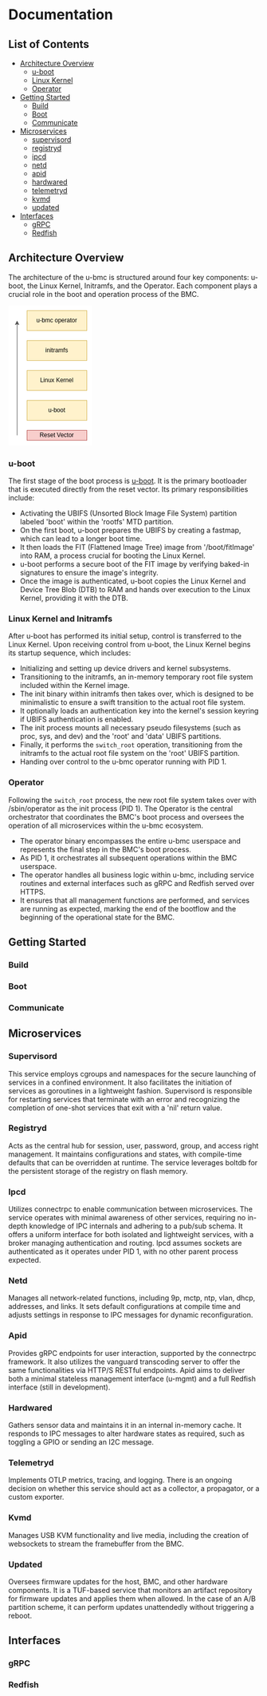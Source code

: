 # Documentation

## List of Contents

* [Architecture Overview](#architecture-overview)
  - [u-boot](#u-boot)
  - [Linux Kernel](#linux-kernel-and-initramfs)
  - [Operator](#operator)
* [Getting Started](#getting-started)
  - [Build](#build)
  - [Boot](#boot)
  - [Communicate](#communicate)
* [Microservices](#microservices)
  - [supervisord](#supervisord)
  - [registryd](#registryd)
  - [ipcd](#ipcd)
  - [netd](#netd)
  - [apid](#apid)
  - [hardwared](#hardwared)
  - [telemetryd](#telemetryd)
  - [kvmd](#kvmd)
  - [updated](#updated)
* [Interfaces](#interfaces)
  - [gRPC](#grpc)
  - [Redfish](#redfish)

## Architecture Overview

The architecture of the u-bmc is structured around four key components: u-boot, the Linux Kernel, Initramfs, and the Operator. Each component plays a crucial role in the boot and operation process of the BMC.

![u-bmc boot flow](images/u-bmc-boot-flow.png)

### u-boot

The first stage of the boot process is [u-boot](https://docs.u-boot.org/en/latest/index.html). It is the primary bootloader that is executed directly from the reset vector. Its primary responsibilities include:

- Activating the UBIFS (Unsorted Block Image File System) partition labeled 'boot' within the 'rootfs' MTD partition.
- On the first boot, u-boot prepares the UBIFS by creating a fastmap, which can lead to a longer boot time.
- It then loads the FIT (Flattened Image Tree) image from '/boot/fitImage' into RAM, a process crucial for booting the Linux Kernel.
- u-boot performs a secure boot of the FIT image by verifying baked-in signatures to ensure the image's integrity.
- Once the image is authenticated, u-boot copies the Linux Kernel and Device Tree Blob (DTB) to RAM and hands over execution to the Linux Kernel, providing it with the DTB.

### Linux Kernel and Initramfs

After u-boot has performed its initial setup, control is transferred to the Linux Kernel. Upon receiving control from u-boot, the Linux Kernel begins its startup sequence, which includes:

- Initializing and setting up device drivers and kernel subsystems.
- Transitioning to the initramfs, an in-memory temporary root file system included within the Kernel image.
- The init binary within initramfs then takes over, which is designed to be minimalistic to ensure a swift transition to the actual root file system.
- It optionally loads an authentication key into the kernel's session keyring if UBIFS authentication is enabled.
- The init process mounts all necessary pseudo filesystems (such as proc, sys, and dev) and the 'root' and 'data' UBIFS partitions.
- Finally, it performs the `switch_root` operation, transitioning from the initramfs to the actual root file system on the 'root' UBIFS partition.
- Handing over control to the u-bmc operator running with PID 1.

### Operator

Following the `switch_root` process, the new root file system takes over with /sbin/operator as the init process (PID 1). The Operator is the central orchestrator that coordinates the BMC's boot process and oversees the operation of all microservices within the u-bmc ecosystem. 

- The operator binary encompasses the entire u-bmc userspace and represents the final step in the BMC's boot process.
- As PID 1, it orchestrates all subsequent operations within the BMC userspace.
- The operator handles all business logic within u-bmc, including service routines and external interfaces such as gRPC and Redfish served over HTTPS.
- It ensures that all management functions are performed, and services are running as expected, marking the end of the bootflow and the beginning of the operational state for the BMC.

## Getting Started

### Build

### Boot

### Communicate

## Microservices

### Supervisord

This service employs cgroups and namespaces for the secure launching of services in a confined environment. It also facilitates the initiation of services as goroutines in a lightweight fashion. Supervisord is responsible for restarting services that terminate with an error and recognizing the completion of one-shot services that exit with a 'nil' return value.

### Registryd

Acts as the central hub for session, user, password, group, and access right management. It maintains configurations and states, with compile-time defaults that can be overridden at runtime. The service leverages boltdb for the persistent storage of the registry on flash memory.

### Ipcd

Utilizes connectrpc to enable communication between microservices. The service operates with minimal awareness of other services, requiring no in-depth knowledge of IPC internals and adhering to a pub/sub schema. It offers a uniform interface for both isolated and lightweight services, with a broker managing authentication and routing. Ipcd assumes sockets are authenticated as it operates under PID 1, with no other parent process expected.

### Netd

Manages all network-related functions, including 9p, mctp, ntp, vlan, dhcp, addresses, and links. It sets default configurations at compile time and adjusts settings in response to IPC messages for dynamic reconfiguration.

### Apid

Provides gRPC endpoints for user interaction, supported by the connectrpc framework. It also utilizes the vanguard transcoding server to offer the same functionalities via HTTP/S RESTful endpoints. Apid aims to deliver both a minimal stateless management interface (u-mgmt) and a full Redfish interface (still in development).

### Hardwared

Gathers sensor data and maintains it in an internal in-memory cache. It responds to IPC messages to alter hardware states as required, such as toggling a GPIO or sending an I2C message.

### Telemetryd

Implements OTLP metrics, tracing, and logging. There is an ongoing decision on whether this service should act as a collector, a propagator, or a custom exporter.

### Kvmd

Manages USB KVM functionality and live media, including the creation of websockets to stream the framebuffer from the BMC.

### Updated

Oversees firmware updates for the host, BMC, and other hardware components. It is a TUF-based service that monitors an artifact repository for firmware updates and applies them when allowed. In the case of an A/B partition scheme, it can perform updates unattendedly without triggering a reboot.

## Interfaces

### gRPC

### Redfish
